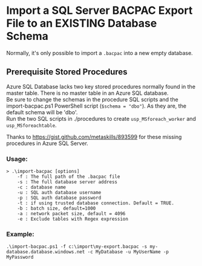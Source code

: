 # Import a SQL Server BACPAC Export File to an EXISTING Database Schema
Normally, it's only possible to import a `.bacpac` into a new empty database.

## Prerequisite Stored Procedures
Azure SQL Database lacks two key stored procedures normally found in the master table. There is no master table in an Azure SQL database.<br />
Be sure to change the schemas in the procedure SQL scripts and the import-bacpac.ps1 PowerShell script (`$schema = "dbo"`). As they are, the default schema will be 'dbo'.<br />
Run the two SQL scripts in ./procedures to create `usp_MSforeach_worker` and `usp_MSforeachtable`.

Thanks to https://gist.github.com/metaskills/893599 for these missing procedures in Azure SQL Server.

### Usage:

```{PowerShell}
> .\import-bacpac [options]
    -f : The full path of the .bacpac file
    -s : The full database server address
    -c : database name
    -u : SQL auth database username
    -p : SQL auth database password
    -t : if using trusted database connection. Default = TRUE.
    -b : batch size, default=1000
    -a : network packet size, default = 4096
    -e : Exclude tables with Regex expression
```

### Example:
`.\import-bacpac.ps1 -f c:\import\my-export.bacpac -s my-database.database.windows.net -c MyDatabase -u MyUserName -p MyPassword`
